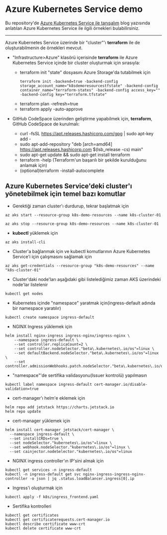 # Azure Kubernetes Service demo

Bu repository'de [Azure Kubernetes Service ile tanışalım](https://www.minepla.net/2020/08/azure-kubernetes-service-ile-tanisalim/) blog yazısında anlatılan Azure Kubernetes Service ile ilgili örnekleri bulabilirsiniz.

----------------------------------------------


Azure Kubernetes Service üzerinde bir "cluster"'ı __terraform__ ile de oluşturabilmenin de örnekleri mevcut.

- "Infrastructure>Azure" klasörü içerisinde __terraform__ ile Azure Kubernetes Service içinde bir cluster oluşturmak için sırasıyla:
  - terraform init
    "state" dosyasını Azure Storage'da tutabilmek için
       ``` 
       terraform init -backend=true -backend-config storage_account_name="k8sdemoresourcestfstate" -backend-config container_name="terraform-states" -backend-config access_key="" -backend-config key="terraform.tfstate"
       ```
  - terraform plan -refresh=true 
  - terraform apply -auto-approve

- GitHub CodeSpace üzerinden geliştirme yapabilmek için, __terraform__, GitHub CodeSpace de kurulmalı:
  - curl -fsSL https://apt.releases.hashicorp.com/gpg | sudo apt-key add -
  - sudo apt-add-repository "deb [arch=amd64] https://apt.releases.hashicorp.com $(lsb_release -cs) main"
  - sudo apt-get update && sudo apt-get install terraform
  - terraform -help (Terraform'un başarılı bir şekilde kurulduğunu anlamak için)
  - (optional)terraform -install-autocomplete


## Azure Kubernetes Service'deki cluster'ı yönetebilmek için temel bazı komutlar
- Gerektiği zaman cluster'ı durdurup, tekrar başlatmak için
```
az aks start --resource-group k8s-demo-resources --name k8s-cluster-01

az aks stop --resource-group k8s-demo-resources --name k8s-cluster-01
```

- __kubectl__ yüklemek için
```
az aks install-cli
```

- Cluster'a bağlanmak için ve kubectl komutlarının Azure Kubernetes Service'i için çalışmasını sağlamak için
```
az aks get-credentials --resource-group "k8s-demo-resources" --name "k8s-cluster-01"
```

- Cluster'daki node'ları aşağıdaki gibi listelediğimiz zaman AKS üzerindeki node'lar listelenir
```
kubectl get nodes
```

- Kubernetes içinde "namespace" yaratmak için(ingress-default adında bir namespace yaratılır)
```
kubectl create namespace ingress-default
```

- NGINX Ingress yüklemek için
```
helm install nginx-ingress ingress-nginx/ingress-nginx \
    --namespace ingress-default \
    --set controller.replicaCount=2 \
    --set controller.nodeSelector."beta\.kubernetes\.io/os"=linux \
    --set defaultBackend.nodeSelector."beta\.kubernetes\.io/os"=linux \
    --set controller.admissionWebhooks.patch.nodeSelector."beta\.kubernetes\.io/os"=linux
```

- "namespace"'de sertifika validasyonu(Issuer kontrolü) yapılmasın
```
kubectl label namespace ingress-default cert-manager.io/disable-validation=true
```

- cert-manager'ı helm'e eklemek için
```
helm repo add jetstack https://charts.jetstack.io
helm repo update
```

- cert-manager yüklemek için
```
helm install cert-manager jetstack/cert-manager \
  --namespace ingress-default \
  --set installCRDs=true \
  --set nodeSelector."kubernetes\.io/os"=linux \
  --set webhook.nodeSelector."kubernetes\.io/os"=linux \
  --set cainjector.nodeSelector."kubernetes\.io/os"=linux
```

- NGINX ingress controller'ın IP'sini almak için
```
kubectl get services -n ingress-default
kubectl -n ingress-default get svc nginx-ingress-ingress-nginx-controller -o json | jq .status.loadBalancer.ingress[0].ip
```

- Ingress'i oluşturmak için
```
kubectl apply -f k8s/ingress_frontend.yaml
```

- Sertifika kontrolleri
```
kubectl get certificates
kubectl get certificaterequests.cert-manager.io 
kubectl describe certificate www-crt
kubectl delete certificate www-crt
```

